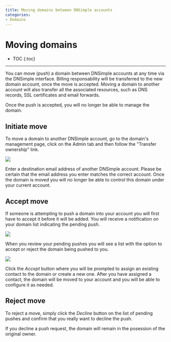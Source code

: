 ```yaml
---
title: Moving domains between DNSimple accounts
categories:
- Domains
---
```


# Moving domains

* TOC
{:toc}

---

You can move (*push*) a domain between DNSimple accounts at any time via the DNSimple interface. Billing responsability will be transferred to the new domain account, once the move is accepted. Moving a domain to another account will also transfer all the associated resources, such as DNS records, SSL certificates and email forwards.

<note>
Once the push is accepted, you will no longer be able to manage the domain.
</note>

## Initiate move

To move a domain to another DNSimple account, go to the domain's management page, click on the Admin tab and then follow the "Transfer ownership" link.

![](http://cl.ly/image/130x35261P3z/transfer-ownership.jpg)

Enter a destination email address of another DNSimple account. Please be certain that the email address you enter matches the correct account. Once the domain is moved you will no longer be able to control this domain under your current account.

## Accept move

If someone is attempting to push a domain into your account you will first have to accept it before it will be added. You will receive a notification on your domain list indicating the pending push.

![](http://cl.ly/image/3c3h1s2T0e1r/pending-push-notification.png)

When you review your pending pushes you will see a list with the option to accept or reject the domain being pushed to you.

![](http://cl.ly/image/3f0d2A0p1Y1M/pending-pushes.jpg)

Click the *Accept* button where you will be prompted to assign an existing contact to the domain or create a new one. After you have assigned a contact, the domain will be moved to your account and you will be able to configure it as needed.

## Reject move

To reject a move, simply click the *Decline* button on the list of pending pushes and confirm that you really want to decline the push.

<note>
If you decline a push request, the domain will remain in the posession of the original owner.
</note>
